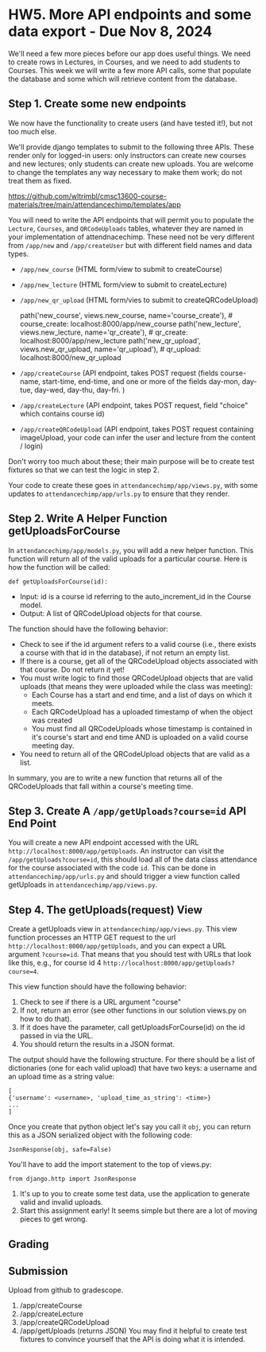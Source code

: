 # HW5.   More API endpoints and some data export   - Due Nov 8, 2024
We'll need a few more pieces before our app does useful things.  We need to create rows in Lectures, in Courses, and we need to add students to Courses.  This week we will write a few more API calls, some that populate the database and some which will retrieve content from the database.

## Step 1.  Create some new endpoints
We now have the functionality to create users (and have tested it!), but not too much else.  

We'll provide django templates to submit to the following three APIs.  These render only for logged-in
users: only instructors can create new courses and new lectures; only students can create new uploads.
You are welcome to change the templates any way necessary to make them work; do not treat them as fixed. 

https://github.com/wltrimbl/cmsc13600-course-materials/tree/main/attendancechimp/templates/app

You will need to write the API endpoints that will permit you to populate the `Lecture`, `Courses`, and `QRCodeUploads` tables, whatever they are named in your implementation of attendnacechimp.  These need not be very different from `/app/new` and `/app/createUser` but with different field names and data types.  

* `/app/new_course`       (HTML form/view to submit to createCourse) 
* `/app/new_lecture`      (HTML form/view to submit to createLecture) 
* `/app/new_qr_upload`   (HTML form/vies to submit to createQRCodeUpload) 

    path('new_course', views.new_course, name='course_create'), # course_create: localhost:8000/app/new_course
    path('new_lecture', views.new_lecture, name='qr_create'), # qr_create: localhost:8000/app/new_lecture
    path('new_qr_upload', views.new_qr_upload, name='qr_upload'), # qr_upload: localhost:8000/new_qr_upload

* `/app/createCourse`        (API endpoint, takes POST request  (fields course-name, start-time, end-time, and one or more of the fields day-mon, day-tue, day-wed, day-thu, day-fri. ) 
* `/app/createLecture`       (API endpoint, takes POST request, field "choice" which contains course id) 
* `/app/createQRCodeUpload`  (API endpoint, takes POST request containing imageUpload, your code can infer the user and lecture from the content / login)

Don't worry too much about these; their main purpose will be to create test fixtures so that we can test the logic in step 2.

Your code to create these goes in `attendancechimp/app/views.py`, with some updates to  `attendancechimp/app/urls.py` to ensure that they render. 

## Step 2. Write A Helper Function getUploadsForCourse
In `attendancechimp/app/models.py`, you will add a new helper function. This function will return all of the valid uploads for a particular course. Here is how the function will be called:
```
def getUploadsForCourse(id):
```
* Input: id is a course id referring to the auto_increment_id in the Course model.
* Output: A list of QRCodeUpload objects for that course.

The function should have the following behavior:
* Check to see if the id argument refers to a valid course (i.e., there exists a course with that id in the database), if not return an empty list.
* If there is a course, get all of the QRCodeUpload objects associated with that course. Do not return it yet!
* You must write logic to find those QRCodeUpload objects that are valid uploads (that means they were uploaded while the class was meeting):
  - Each Course has a start and end time, and a list of days on which it meets.
  - Each QRCodeUpload has a uploaded timestamp of when the object was created
  - You must find all QRCodeUploads whose timestamp is contained in it's course's start and end time AND is uploaded on a valid course meeting day.
* You need to return all of the QRCodeUpload objects that are valid as a list.

In summary, you are to write a new function that returns all of the QRCodeUploads that fall within a course's meeting time.

## Step 3. Create A `/app/getUploads?course=id` API End Point
You will create a new API endpoint accessed with the URL `http://localhost:8000/app/getUploads`. An instructor can visit the `/app/getUploads?course=id`, this should load all of the data class attendance for the course associated with the code `id`. This can be done in `attendancechimp/app/urls.py` and should trigger a view function called getUploads in `attendancechimp/app/views.py`.
 
## Step 4. The getUploads(request) View
Create a getUploads view in `attendancechimp/app/views.py`. This view function processes an HTTP GET request to the url `http://localhost:8000/app/getUploads`, and you can expect a URL argument `?course=id`. That means that you should test with URLs that look like this, e.g., for course id 4 `http://localhost:8000/app/getUploads?course=4`.

This view function should have the following behavior:
1. Check to see if there is a URL argument "course"
2. If not, return an error (see other functions in our solution views.py on how to do that).
3. If it does have the parameter, call getUploadsForCourse(id) on the id passed in via the URL.
4. You should return the results in a JSON format.

The output should have the following structure. For there should be a list of dictionaries (one for each valid upload) that have two keys:
a username and an upload time as a string value:
```
[
{'username': <username>, 'upload_time_as_string': <time>}
...
]
```
Once you create that python object let's say you call it `obj`, you can return this as a JSON serialized object with the following code:
```
JsonResponse(obj, safe=False)
```

You'll have to add the import statement to the top of views.py:
```
from django.http import JsonResponse
```



1. It's up to you to create some test data, use the application to generate valid and invalid uploads.
2. Start this assignment early! It seems simple but there are a lot of moving pieces to get wrong.

## Grading 



## Submission
Upload from github to gradescope.
1.  /app/createCourse
2.  /app/createLecture
3.  /app/createQRCodeUpload  
4.  /app/getUploads   (returns JSON)
You may find it helpful to create test fixtures to convince yourself that the API is doing what it is intended.  
